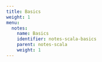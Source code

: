 ```yaml
---
title: Basics
weight: 1
menu:
  notes:
    name: Basics
    identifier: notes-scala-basics
    parent: notes-scala
    weight: 1
---
```

